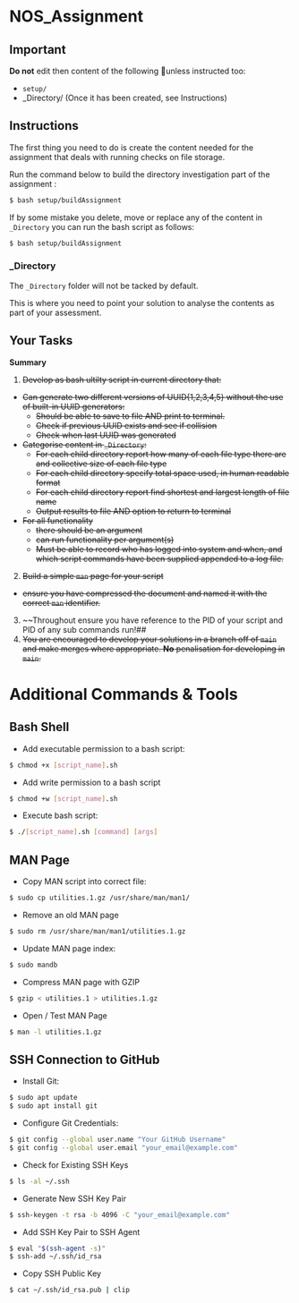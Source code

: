 # NOS_Assignment

## Important

**Do not** edit then content of the following unless instructed too: 
- `setup/`
- _Directory/  (Once it has been created, see Instructions)

## Instructions

The first thing you need to do is create the content needed for the assignment that deals with running checks on file storage. 

Run the command below to build the directory investigation part of the assignment :

```sh
$ bash setup/buildAssignment 
```

If by some mistake you delete, move or replace any of the content in `_Directory` you can run the bash script as follows:

```sh
$ bash setup/buildAssignment 
```

### _Directory

The `_Directory` folder will not be tacked by default. 

This is where you need to point your solution to analyse the contents as part of your assessment.

## Your Tasks

**Summary** 

1. ~~Develop as bash ultilty script in current directory that:~~
  - ~~Can generate two different versions of UUID{1,2,3,4,5} without the use of built-in UUID generators:~~
    - ~~Should be able to save to file AND print to terminal.~~
    - ~~Check if previous UUID exists and see if collision~~
    - ~~Check when last UUID was generated~~
  - ~~Categorise content in `_Directory`:~~
    - ~~For each child directory report how many of each file type there are and collective size of each file type~~
    - ~~For each child directory specify total space used, in human readable format~~
    - ~~For each child directory report find shortest and largest length of file name~~
    - ~~Output results to file AND option to return to terminal~~
  - ~~For all functionality~~
    - ~~there should be an argument~~ 
    - ~~can run functionality per argument(s)~~
    - ~~Must be able to record who has logged into system and when, and which script commands have been supplied appended to a log file.~~
2. ~~Build a simple `man` page for your script~~
  -  ~~ensure you have compressed the document and named it with the correct `man` identifier.~~
3. ~~Throughout ensure you have reference to the PID of your script and PID of any sub commands run!##
4. ~~You are encouraged to develop your solutions in a branch off of `main` and make merges where appropriate. **No** penalisation for developing in `main`.~~

# Additional Commands & Tools

## Bash Shell

- Add executable permission to a bash script: 
```sh
$ chmod +x [script_name].sh
```
- Add write permission to a bash script
```sh
$ chmod +w [script_name].sh
```
- Execute bash script: 
```sh
$ ./[script_name].sh [command] [args]
```

## MAN Page

- Copy MAN script into correct file:
```sh
$ sudo cp utilities.1.gz /usr/share/man/man1/
```
- Remove an old MAN page
```sh
$ sudo rm /usr/share/man/man1/utilities.1.gz
```
- Update MAN page index:
```sh
$ sudo mandb
```
- Compress MAN page with GZIP
```sh
$ gzip < utilities.1 > utilities.1.gz
```
- Open / Test MAN Page
```sh
$ man -l utilities.1.gz
```

## SSH Connection to GitHub

- Install Git:
```sh
$ sudo apt update
$ sudo apt install git
```
- Configure Git Credentials:
```sh
$ git config --global user.name "Your GitHub Username"
$ git config --global user.email "your_email@example.com"
```
- Check for Existing SSH Keys
```sh
$ ls -al ~/.ssh
```
- Generate New SSH Key Pair
```sh
$ ssh-keygen -t rsa -b 4096 -C "your_email@example.com"
```
- Add SSH Key Pair to SSH Agent
```sh
$ eval "$(ssh-agent -s)"
$ ssh-add ~/.ssh/id_rsa
```
- Copy SSH Public Key
```sh
$ cat ~/.ssh/id_rsa.pub | clip
```
